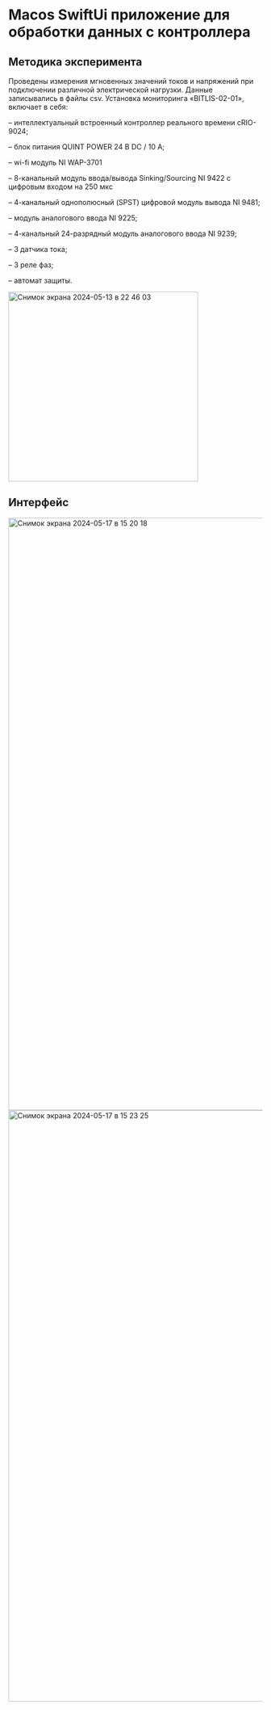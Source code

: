 # Macos SwiftUi приложение для обработки данных с контроллера

## Методика эксперимента
Проведены измерения мгновенных значений токов и напряжений при подключении различной электрической нагрузки. Данные записывались в файлы csv.
Установка мониторинга «BITLIS-02-01», включает в себя:

– интеллектуальный встроенный контроллер реального времени cRIO-9024;

– блок питания QUINT POWER 24 В DC / 10 A;

– wi-fi модуль NI WAP-3701

– 8-канальный модуль ввода/вывода Sinking/Sourcing NI 9422 с цифровым входом на 250 мкс

– 4-канальный однополюсный (SPST) цифровой модуль вывода NI 9481;

– модуль аналогового ввода NI 9225;

– 4-канальный 24-разрядный модуль аналогового ввода NI 9239;

– 3 датчика тока;

– 3 реле фаз;

– автомат защиты.

<img width="376" alt="Снимок экрана 2024-05-13 в 22 46 03" src="https://github.com/Bogdan52003/iishuisss/assets/125573358/f14cbed4-2b54-4047-9a24-f0722548418b">

## Интерфейс
<img width="1174" alt="Снимок экрана 2024-05-17 в 15 20 18" src="https://github.com/Uvexer/iishuisss/assets/125573358/aa7a3df9-e953-4015-b19c-126f5b12fd8c">
<img width="1172" alt="Снимок экрана 2024-05-17 в 15 23 25" src="https://github.com/Uvexer/iishuisss/assets/125573358/ada16d82-5b3d-4c54-8b07-044d9ec024a0">
